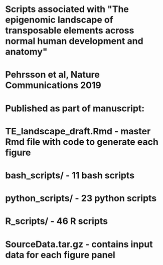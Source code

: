 # Scripts associated with "The epigenomic landscape of transposable elements across normal human development and anatomy"
# Pehrsson et al, Nature Communications 2019

# Published as part of manuscript:
# TE_landscape_draft.Rmd - master Rmd file with code to generate each figure
# bash_scripts/ - 11 bash scripts
# python_scripts/ - 23 python scripts
# R_scripts/ - 46 R scripts
# SourceData.tar.gz - contains input data for each figure panel
